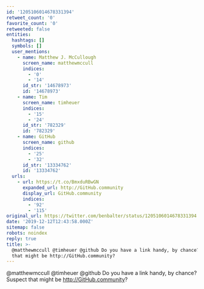 ```yaml
---
id: '1205106014678331394'
retweet_count: '0'
favorite_count: '0'
retweeted: false
entities:
  hashtags: []
  symbols: []
  user_mentions:
    - name: Matthew J. McCullough
      screen_name: matthewmccull
      indices:
        - '0'
        - '14'
      id_str: '14678973'
      id: '14678973'
    - name: Tim
      screen_name: timheuer
      indices:
        - '15'
        - '24'
      id_str: '782329'
      id: '782329'
    - name: GitHub
      screen_name: github
      indices:
        - '25'
        - '32'
      id_str: '13334762'
      id: '13334762'
  urls:
    - url: https://t.co/BmxduRBwGN
      expanded_url: http://GitHub.community
      display_url: GitHub.community
      indices:
        - '92'
        - '115'
original_url: https://twitter.com/benbalter/status/1205106014678331394
date: '2019-12-12T12:43:58.000Z'
sitemap: false
robots: noindex
reply: true
title: >-
  @matthewmccull @timheuer @github Do you have a link handy, by chance? Suspect
  that might be http://GitHub.community?
---
```


@matthewmccull @timheuer @github Do you have a link handy, by chance? Suspect that might be http://GitHub.community?